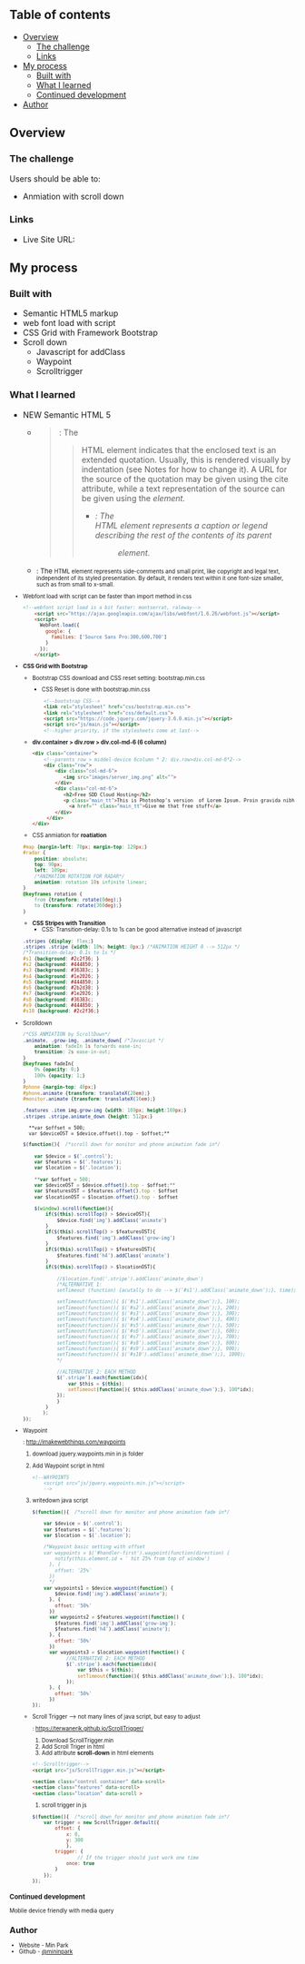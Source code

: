## Table of contents

- [Overview](https://www.notion.so/Rocksweb-Scroll-based-CSS-21b351ff40af4fb9a07ffaf350432efd)
    - [The challenge](https://www.notion.so/Rocksweb-Scroll-based-CSS-21b351ff40af4fb9a07ffaf350432efd)
    - [Links](https://www.notion.so/Rocksweb-Scroll-based-CSS-21b351ff40af4fb9a07ffaf350432efd)
- [My process](https://www.notion.so/Rocksweb-Scroll-based-CSS-21b351ff40af4fb9a07ffaf350432efd)
    - [Built with](https://www.notion.so/Rocksweb-Scroll-based-CSS-21b351ff40af4fb9a07ffaf350432efd)
    - [What I learned](https://www.notion.so/Rocksweb-Scroll-based-CSS-21b351ff40af4fb9a07ffaf350432efd)
    - [Continued development](https://www.notion.so/Rocksweb-Scroll-based-CSS-21b351ff40af4fb9a07ffaf350432efd)
- [Author](https://www.notion.so/Rocksweb-Scroll-based-CSS-21b351ff40af4fb9a07ffaf350432efd)

## Overview

### The challenge

Users should be able to:

- Anmiation with scroll down

### Links

- Live Site URL:

[]()

## My process

### Built with

- Semantic HTML5 markup
- web font load with script
- CSS Grid with Framework Bootstrap
- Scroll down
    - Javascript for addClass
    - Waypoint
    - Scrolltrigger

### What I learned

- NEW Semantic HTML 5
    - **<blockquote>**: The <blockquote> HTML element indicates that the enclosed text is an extended quotation. Usually, this is rendered visually by indentation (see Notes for how to change it). A URL for the source of the quotation may be given using the cite attribute, while a text representation of the source can be given using the <cite> element.
        - <figcaption>: The <figcaption> HTML element represents a caption or legend describing the rest of the contents of its parent <figure> element.
    - **<small>**: The <small> HTML element represents side-comments and small print, like copyright and legal text, independent of its styled presentation. By default, it renders text within it one font-size smaller, such as from small to x-small.

- Webfont load with script can be faster than import method in css

    ```html
    <!--webfont script load is a bit faster: montserrat, raleway-->
        <script src="https://ajax.googleapis.com/ajax/libs/webfont/1.6.26/webfont.js"></script>
        <script>
          WebFont.load({
            google: {
              families: ['Source Sans Pro:300,600,700']
            }
          });
        </script>
    ```

- **CSS Grid with Bootstrap**
    - Bootstrap CSS download and CSS reset setting: bootstrap.min.css
        - CSS Reset is done with bootstrap.min.css

        ```html
            <!--bootstrap CSS-->
            <link rel="stylesheet" href="css/bootstrap.min.css">
            <link rel="stylesheet" href="css/default.css">
            <script src="https://code.jquery.com/jquery-3.6.0.min.js"></script>
            <script src="js/main.js"></script>
            <!--higher priority, if the stylesheets come at last-->
        ```

    - **div.container > div.row > div.col-md-6 (6 column)**

        ```html
        <div class="container">
            <!--parents row > middel-device 6column * 2: div.row>div.col-md-6*2-->
            <div class="row">
                <div class="col-md-6">
                   <img src="images/server_img.png" alt="">
                </div>
                <div class="col-md-6">
                   <h2>Free SDD Cloud Hosting</h2>
                   <p class="main_tt">This is Photoshop's version  of Lorem Ipsum. Proin gravida nibh vel velit auctor aliquet.</p>
        	         <a href="" class="main_tt">Give me that free stuff</a> 
                </div>
             </div>
        </div>
        ```

    - CSS anmiation for **roatiation**

    ```css
    #map {margin-left: 70px; margin-top: 120px;}
    #radar {
        position: absolute; 
        top: 90px; 
        left: 109px;
        /*ANIMATION ROTATION FOR RADAR*/
        animation: rotation 10s infinite linear;
    }
    @keyframes rotation {
        from {transform: rotate(0deg);}
        to {transform: rotate(360deg);}
    }
    ```

    - **CSS Stripes with Transition**
        - CSS: Transition-delay: 0.1s to 1s can be good alternative instead of javascript

    ```css
    .stripes {display: flex;}
    .stripes .stripe {width: 10%; height: 0px;} /*ANIMATION HEIGHT 0 --> 512px */
    /*Transition-delay: 0.1s to 1s */
    #s1 {background: #2c2f36; }
    #s2 {background: #444850; }
    #s3 {background: #36383c; }
    #s4 {background: #1e2026; }
    #s5 {background: #444850; }
    #s6 {background: #2b2d30; }
    #s7 {background: #1e2026; }
    #s8 {background: #36383c; 
    #s9 {background: #444850; }
    #s10 {background: #2c2f36;}
    ```

- Scrolldown

    ```css
    /*CSS ANMIATION by ScrollDown*/
    .animate, .grow-img, .animate_down{ /*Javascipt */
        animation: fadeIn 1s forwards ease-in;
        transition: 2s ease-in-out; 
    }
    @keyframes fadeIn{
        0% {opacity: 0;}
        100% {opacity: 1;}
    }
    #phone {margin-top: 40px;}
    #phone.animate {transform: translateX(28em);}
    #monitor.animate {transform: translateX(16em);}

    .features .item img.grow-img {width: 169px; height:169px;}
    .stripes .stripe.animate_down {height: 512px;}
    ```

        **var $offset = 500;
        var $deviceOST = $device.offset().top - $offset;**

    ```jsx
    $(function(){  /*scroll down for monitor and phone animation fade in*/

        var $device = $('.control');
        var $features = $('.features');
        var $location = $('.location');

        **var $offset = 500;
        var $deviceOST = $device.offset().top - $offset;**
        var $featuresOST = $features.offset().top - $offset
        var $locationOST = $location.offset().top - $offset

        $(window).scroll(function(){
            if($(this).scrollTop() > $deviceOST){
                $device.find('img').addClass('animate')
            } 
            if($(this).scrollTop() > $featuresOST){
                $features.find('img').addClass('grow-img')
            } 
            if($(this).scrollTop() > $featuresOST){
                $features.find('h4').addClass('animate')
            } 
            if($(this).scrollTop() > $locationOST){

                //$location.find('.stripe').addClass('animate_down')
                /*ALTERNATIVE 1:
                setTimeout (function) {acutally to do --> $('#s1').addClass('animate_down');}, time);

                setTimeout(function(){ $('#s1').addClass('animate_down');}, 100);
                setTimeout(function(){ $('#s2').addClass('animate_down');}, 200);
                setTimeout(function(){ $('#s3').addClass('animate_down');}, 300);
                setTimeout(function(){ $('#s4').addClass('animate_down');}, 400);
                setTimeout(function(){ $('#s5').addClass('animate_down');}, 500);
                setTimeout(function(){ $('#s6').addClass('animate_down');}, 600);
                setTimeout(function(){ $('#s7').addClass('animate_down');}, 700);
                setTimeout(function(){ $('#s8').addClass('animate_down');}, 800);
                setTimeout(function(){ $('#s9').addClass('animate_down');}, 900);
                setTimeout(function(){ $('#s10').addClass('animate_down');}, 1000);
                */

                //ALTERNATIVE 2: EACH METHOD
                $('.stripe').each(function(idx){
                    var $this = $(this);
                    setTimeout(function(){ $this.addClass('animate_down');}, 100*idx);
                });
                }
            } 
           );
    });
    ```

- Waypoint

    : http://imakewebthings.com/waypoints

    1. download jquery.waypoints.min in js folder 
    2. Add Waypoint script in html

        ```html
        <!--WAYPOINTS
            <script src="js/jquery.waypoints.min.js"></script>
            -->
        ```

    3. writedown java script

        ```jsx
        $(function(){  /*scroll down for monitor and phone animation fade in*/

            var $device = $('.control');
            var $features = $('.features');
            var $location = $('.location');

            /*Waypoint basic setting with offset
            var waypoints = $('#handler-first').waypoint(function(direction) {
                notify(this.element.id + ' hit 25% from top of window') 
              }, {
                offset: '25%'
              })
              */
            var waypoints1 = $device.waypoint(function() {
                $device.find('img').addClass('animate');
              }, {
                offset: '50%'
              })
              var waypoints2 = $features.waypoint(function() {
                $features.find('img').addClass('grow-img');
                $features.find('h4').addClass('animate');
              }, {
                offset: '50%'
              })
              var waypoints3 = $location.waypoint(function() {
                    //ALTERNATIVE 2: EACH METHOD
                    $('.stripe').each(function(idx){
                        var $this = $(this);
                        setTimeout(function(){ $this.addClass('animate_down');}, 100*idx);
                    });
              }, {
                offset: '50%'
              })
        });
        ```

    - Scroll Trigger —> not many lines of java script, but easy to adjust

        :  https://terwanerik.github.io/ScrollTrigger/

        1. Download ScrollTrigger.min
        2. Add Scroll Triger in html 
        3. Add attribute **scroll-down** in html elements 

        ```html
        <!--Scrolltrigger-->
        <script src="js/ScrollTrigger.min.js"></script>

        <section class="control container" data-scroll>
        <section class="features" data-scroll>
        <section class="location" data-scroll >
        ```

        1. scroll trigger in js

        ```jsx
        $(function(){  /*scroll down for monitor and phone animation fade in*/
            var trigger = new ScrollTrigger.default({
                offset: {
                    x: 0,
                    y: 300
                    },
                trigger: {
                        // If the trigger should just work one time
                    once: true
                }
            });
        });
        ```

### Continued development

Moblie device friendly with media query

## Author

- Website - Min Park
- Github - [@mininpark](https://github.com/mininpark)
